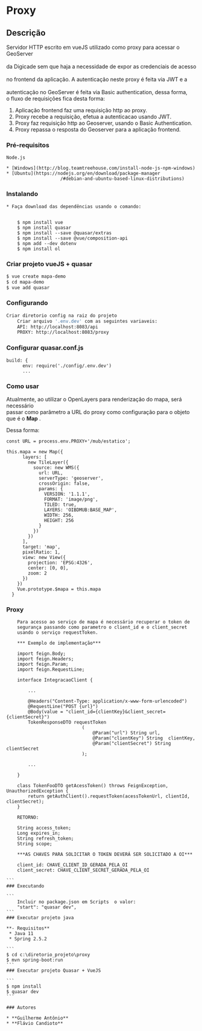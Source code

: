 # Proxy

## Descrição

Servidor HTTP escrito em vueJS utilizado como proxy para acessar o GeoServer <br />  
da Digicade sem que haja a necessidade de expor as credenciais de acesso <br />  
no frontend da aplicação. A autenticação neste proxy é feita via JWT e a <br />  
autenticação no GeoServer é feita via Basic authentication, dessa forma, <br />
o fluxo de requisições fica desta forma:

1. Aplicação frontend faz uma requisição http ao proxy.
2. Proxy recebe a requisição, efetua a autenticacao usando JWT.
3. Proxy faz requisição http ao Geoserver, usando o Basic Authentication.
4. Proxy repassa o resposta do Geoserver para a aplicação frontend.

### Pré-requisitos

```
Node.js 

* [Windows](http://blog.teamtreehouse.com/install-node-js-npm-windows)
* [Ubuntu](https://nodejs.org/en/download/package-manager
					/#debian-and-ubuntu-based-linux-distributions)
```

### Instalando

```
* Faça download das dependências usando o comando:


	$ npm install vue
	$ npm install quasar
	$ npm install --save @quasar/extras
	$ npm install --save @vue/composition-api
	$ npm add --dev dotenv
	$ npm install ol
```

### Criar projeto vueJS + quasar

```bash
$ vue create mapa-demo
$ cd mapa-demo
$ vue add quasar 
```
### Configurando

```bash
Criar diretorio config na raiz do projeto 
	Criar arquivo '.env.dev' com as seguintes variaveis:
    API: http://localhost:8083/api
    PROXY: http://localhost:8083/proxy
```
    
### Configurar quasar.conf.js 

```
build: {
      env: require('./config/.env.dev')
      ... 
```

### Como usar

Atualmente, ao utilizar o OpenLayers para renderização do mapa, será necessário <br /> 
passar como parâmetro a URL do proxy  como configuração para o objeto que é o **Map** .

Dessa forma:

```
const URL = process.env.PROXY+'/mub/estatico';

this.mapa = new Map({
      layers: [
        new TileLayer({
          source: new WMS({
            url: URL,
            serverType: 'geoserver',
            crossOrigin: false,
            params: {
              VERSION: '1.1.1',
              FORMAT: 'image/png',
              TILED: true,
              LAYERS: 'OIBDMUB:BASE_MAP',
              WIDTH: 256,
              HEIGHT: 256
            }
          })
        })
      ],
      target: 'map',
      pixelRatio: 1,
      view: new View({
        projection: 'EPSG:4326',
        center: [0, 0],
        zoom: 2
      })
    })
    Vue.prototype.$mapa = this.mapa
  }
```
### Proxy

````
	Para acesso ao serviço de mapa é necessário recuperar o token de 
	segurança passando como parametro o client_id e o client_secret 
	usando o serviço requestToken.
	
	*** Exemplo de implementação***
	
	import feign.Body;
	import feign.Headers;
	import feign.Param;
	import feign.RequestLine;
	
	interface IntegracaoClient {
		
		...
		
		@Headers("Content-Type: application/x-www-form-urlencoded")
		@RequestLine("POST {url}")
		@Body(value = "client_id={clientKey}&client_secret={clientSecret}")
		TokenResponseDTO requestToken
							(
								@Param("url") String url, 
								@Param("clientKey") String 	clientKey, 
								@Param("clientSecret") String clientSecret
							);
		
		...
		
	}
	
	class TokenFooDTO getAcessToken() throws FeignException, UnauthorizedException {
		return getAuthClient().requestToken(acessTokenUrl, clientId, clientSecret);
	}
	
	RETORNO: 
	
	String access_token;
	Long expires_in;
	String refresh_token;
	String scope;
	
	***AS CHAVES PARA SOLICITAR O TOKEN DEVERÁ SER SOLICITADO A OI***
											
	client_id: CHAVE_CLIENT_ID_GERADA_PELA_OI
	client_secret: CHAVE_CLIENT_SECRET_GERADA_PELA_OI

```
### Executando

```
	Incluir no package.json em Scripts  o valor:
	"start": "quasar dev",
```
### Executar projeto java

**- Requisitos**
 * Java 11
 * Spring 2.5.2

```
$ cd c:\diretorio_projeto\proxy
$ mvn spring-boot:run
```
### Executar projeto Quasar + VueJS

```
$ npm install
$ quasar dev
```

### Autores

* **Guilherme Antônio** 
* **Flávio Candioto**




